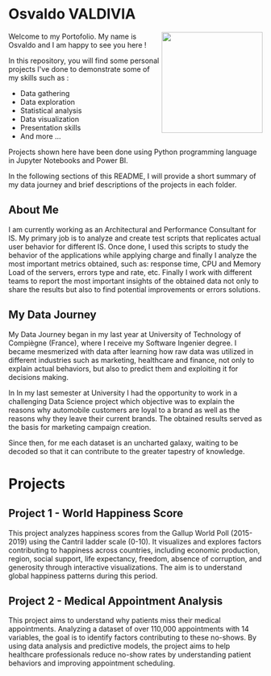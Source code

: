 # Osvaldo VALDIVIA
<img align ="right" width="200" height="200" src="https://avatars.githubusercontent.com/u/140751636?v=4">

Welcome to my Portofolio. My name is Osvaldo and I am happy to see you here !

In this repository, you will find some personal projects I've done to demonstrate some of my skills such as :
  - Data gathering
  - Data exploration
  - Statistical analysis
  - Data visualization
  - Presentation skills
  - And more ...

Projects shown here have been done using Python programming language in Jupyter Notebooks and Power BI.

In the following sections of this README, I will provide a short summary of my data journey and brief descriptions of the projects in each folder.

## About Me
I am currently working as an Architectural and Performance Consultant for IS. My primary job is to analyze and create test scripts that replicates actual user behavior
for different IS. Once done, I used this scripts to study the behavior of the applications while applying charge and finally I analyze the most important metrics obtained, such as: response time, 
CPU and Memory Load of the servers, errors type and rate, etc. Finally I work with different teams to report the most important insights of the obtained data not only to share the results 
but also to find potential improvements or errors solutions.

## My Data Journey
My Data Journey began in my last year at University of Technology of Compiègne (France), where I receive my Software Ingenier degree. 
I became mesmerized with data after learning how raw data was utilized in different industries such as marketing, healthcare and finance, not only to explain actual behaviors, but also to predict
them and exploiting it for decisions making.

In In my last semester at University I had the opportunity to work in a challenging Data Science project which objective was to explain the reasons why automobile customers are loyal to a brand as
well as the reasons why they leave their current brands. The obtained results served as the basis for marketing campaign creation.

Since then, for me each dataset is an uncharted galaxy, waiting to be decoded so that it can contribute to the greater tapestry of knowledge.

# Projects
## Project 1 - World Happiness Score

This project analyzes happiness scores from the Gallup World Poll (2015-2019) using the Cantril ladder scale (0-10). It visualizes and explores factors contributing to happiness across countries, including economic production, region, social support, life expectancy, freedom, absence of corruption, and generosity through interactive visualizations. The aim is to understand global happiness patterns during this period.

## Project 2 - Medical Appointment Analysis

This project aims to understand why patients miss their medical appointments. Analyzing a dataset of over 110,000 appointments with 14 variables, the goal is to identify factors contributing to these no-shows. By using data analysis and predictive models, the project aims to help healthcare professionals reduce no-show rates by understanding patient behaviors and improving appointment scheduling.
